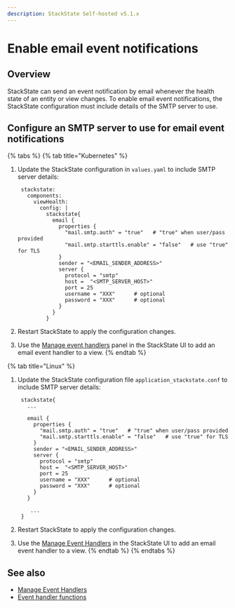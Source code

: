 ```yaml
---
description: StackState Self-hosted v5.1.x 
---
```


# Enable email event notifications

## Overview

StackState can send an event notification by email whenever the health state of an entity or view changes. To enable email event notifications, the StackState configuration must include details of the SMTP server to use.

## Configure an SMTP server to use for email event notifications

{% tabs %}
{% tab title="Kubernetes" %}
1. Update the StackState configuration in `values.yaml` to include SMTP server details:

   ```text
    stackstate:
      components:
        viewHealth:
          config: |
            stackstate{
              email {
                properties {
                  "mail.smtp.auth" = "true"   # "true" when user/pass provided   
                  "mail.smtp.starttls.enable" = "false"   # use "true" for TLS
                }
                sender = "<EMAIL_SENDER_ADDRESS>"
                server {
                  protocol = "smtp"
                  host =  "<SMTP_SERVER_HOST>"
                  port = 25
                  username = "XXX"      # optional
                  password = "XXX"      # optional
                }
              }
            }
   ```

2. Restart StackState to apply the configuration changes.
3. Use the [Manage event handlers](/use/events/manage-event-handlers.md) panel in the StackState UI to add an email event handler to a view.
{% endtab %}

{% tab title="Linux" %}
1. Update the StackState configuration file `application_stackstate.conf` to include SMTP server details:

   ```text
    stackstate{
      ...

      email {
        properties {
          "mail.smtp.auth" = "true"   # "true" when user/pass provided   
          "mail.smtp.starttls.enable" = "false"   # use "true" for TLS
        }
        sender = "<EMAIL_SENDER_ADDRESS>"
        server {
          protocol = "smtp"
          host =  "<SMTP_SERVER_HOST>"
          port = 25
          username = "XXX"      # optional
          password = "XXX"      # optional
        }
      }

       ...
    }
   ```

2. Restart StackState to apply the configuration changes.
3. Use the [Manage Event Handlers](/use/events/manage-event-handlers.md) in the StackState UI to add an email event handler to a view.
{% endtab %}
{% endtabs %}

## See also

* [Manage Event Handlers](/use/events/manage-event-handlers.md)
* [Event handler functions](../../develop/developer-guides/custom-functions/event-handler-functions.md)

